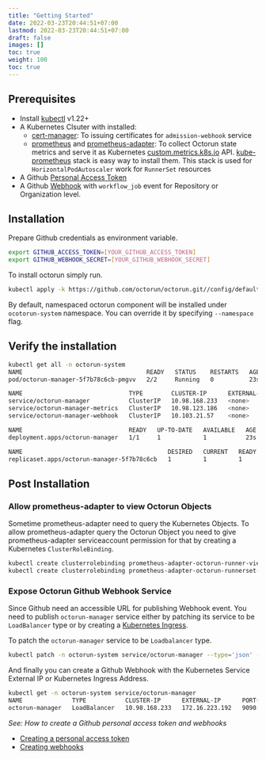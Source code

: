 ```yaml
---
title: "Getting Started"
date: 2022-03-23T20:44:51+07:00
lastmod: 2022-03-23T20:44:51+07:00
draft: false
images: []
toc: true
weight: 100
toc: true
---
```


## Prerequisites

- Install [kubectl][kubectl] v1.22+
- A Kubernetes Clsuter with installed:
    - [cert-manager][cert-manager]: To issuing certificates for `admission-webhook` service
    - [prometheus][prometheus] and [prometheus-adapter][prometheus-adapter]: To collect Octorun state metrics and serve it as Kubernetes [custom.metrics.k8s.io][custom-metrics] API. [kube-prometheus][kube-prometheus] stack is easy way to install them. This stack is used for `HorizontalPodAutoscaler` work for `RunnerSet`
    resources
- A Github [Personal Access Token][gh-pat]
- A Github [Webhook][gh-webhook] with `workflow_job` event for Repository or Organization level.


## Installation

Prepare Github credentials as environment variable. 

```bash
export GITHUB_ACCESS_TOKEN=[YOUR_GITHUB_ACCESS_TOKEN]
export GITHUB_WEBHOOK_SECRET=[YOUR_GITHUB_WEBHOOK_SECRET]
```

To install octorun simply run.

```bash
kubectl apply -k https://github.com/octorun/octorun.git//config/default
```

By default, namespaced octorun component will be installed under `ocotorun-system` namespace. You can override it by specifying `--namespace` flag.

## Verify the installation

```bash
kubectl get all -n octorun-system
NAME                                   READY   STATUS    RESTARTS   AGE
pod/octorun-manager-5f7b78c6cb-pmgvv   2/2     Running   0          23s

NAME                              TYPE        CLUSTER-IP      EXTERNAL-IP   PORT(S)    AGE
service/octorun-manager           ClusterIP   10.98.168.233   <none>        9090/TCP   23s
service/octorun-manager-metrics   ClusterIP   10.98.123.186   <none>        8443/TCP   23s
service/octorun-manager-webhook   ClusterIP   10.103.21.57    <none>        443/TCP    23s

NAME                              READY   UP-TO-DATE   AVAILABLE   AGE
deployment.apps/octorun-manager   1/1     1            1           23s

NAME                                         DESIRED   CURRENT   READY   AGE
replicaset.apps/octorun-manager-5f7b78c6cb   1         1         1       23s
```

## Post Installation

### Allow prometheus-adapter to view Octorun Objects

Sometime prometheus-adapter need to query the Kubernetes Objects. To allow prometheus-adapter query the Octorun Object you need to give prometheus-adapter serviceaccount permission for that by creating a Kubernetes `ClusterRoleBinding`.

```bash
kubectl create clusterrolebinding prometheus-adapter-octorun-runner-viewer --clusterrole=octorun-runner-viewer-role --serviceaccount=[PROMETHEUS_ADAPTER_NAMESPACE]:[PROMETHEUS_ADAPTER_SERIVCEACCOUNT]
kubectl create clusterrolebinding prometheus-adapter-octorun-runnerset-viewer --clusterrole=octorun-runnerset-viewer-role --serviceaccount=[PROMETHEUS_ADAPTER_NAMESPACE]:[PROMETHEUS_ADAPTER_SERIVCEACCOUNT]
```

### Expose Octorun Github Webhook Service

Since Github need an accessible URL for publishing Webhook event. You need to publish `octorun-manager` service either by patching its service to be `LoadBalancer` type or by creating a [Kubernetes Ingress][kubernetes-ingress].

To patch the `octorun-manager` service to be `Loadbalancer` type.

```bash
kubectl patch -n octorun-system service/octorun-manager --type='json' -p='[{"op": "replace", "path": "/spec/type", "value":"LoadBalancer"}]'
```

And finally you can create a Github Webhook with the Kubernetes Service External IP or Kubernetes Ingress Address.

```bash
kubectl get -n octorun-system service/octorun-manager
NAME              TYPE           CLUSTER-IP      EXTERNAL-IP      PORT(S)          AGE
octorun-manager   LoadBalancer   10.98.168.233   172.16.223.192   9090:30944/TCP   14m
```

*See: How to create a Github personal access token and webhooks*
- [Creating a personal access token][gh-pat]
- [Creating webhooks][gh-webhook]

<!-- References -->
[cert-manager]: https://cert-manager.io/docs/installation/
[custom-metrics]: https://github.com/kubernetes/design-proposals-archive/blob/main/instrumentation/custom-metrics-api.md
[gh-pat]: https://docs.github.com/en/authentication/keeping-your-account-and-data-secure/creating-a-personal-access-token
[gh-webhook]: https://docs.github.com/en/developers/webhooks-and-events/webhooks/creating-webhooks
[kubectl]: https://kubernetes.io/docs/tasks/tools/install-kubectl/
[kubernetes-ingress]: https://kubernetes.io/docs/concepts/services-networking/ingress/
[kube-prometheus]: https://github.com/prometheus-operator/kube-prometheus
[prometheus]: https://prometheus.io/
[prometheus-adapter]: https://github.com/kubernetes-sigs/prometheus-adapter

